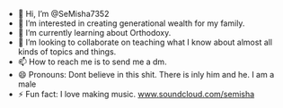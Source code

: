 - 👋 Hi, I’m @SeMisha7352
- 👀 I’m interested in creating generational wealth for my family.
- 🌱 I’m currently learning about Orthodoxy.
- 💞️ I’m looking to collaborate on teaching what I know about almost all kinds of topics and things.
- 📫 How to reach me is to send me a dm.
- 😄 Pronouns: Dont believe in this shit. There is inly him and he. I am a male
- ⚡ Fun fact: I love making music. www.soundcloud.com/semisha


<!---
SeMisha7352/SeMisha7352 is a ✨ special ✨ repository because its `README.md` (this file) appears on your GitHub profile.
You can click the Preview link to take a look at your changes.
--->
